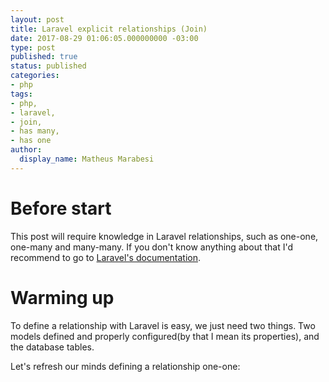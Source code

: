 ```yaml
---
layout: post
title: Laravel explicit relationships (Join)
date: 2017-08-29 01:06:05.000000000 -03:00
type: post
published: true
status: published
categories:
- php
tags:
- php,
- laravel,
- join,
- has many,
- has one
author:
  display_name: Matheus Marabesi
---
```


# Before start

This post will require knowledge in Laravel relationships, such as 
one-one, one-many and many-many. If you don't know anything about that
I'd recommend to go to [Laravel's documentation](https://laravel.com/docs/eloquent-relationships#defining-relationships).

# Warming up

To define a relationship with Laravel is easy, we just need two things. 
Two models defined and properly configured(by that I mean its properties), and
the database tables.

Let's refresh our minds defining a relationship one-one:

```php
```

